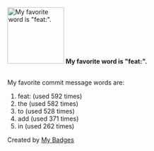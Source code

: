<img src="https://my-badges.github.io/my-badges/favorite-word.png" alt="My favorite word is &quot;feat:&quot;." title="My favorite word is &quot;feat:&quot;." width="128">
<strong>My favorite word is &quot;feat:&quot;.</strong>
<br><br>

My favorite commit message words are:

1. feat: (used 592 times)
2. the (used 582 times)
3. to (used 528 times)
4. add (used 371 times)
5. in (used 262 times)


Created by <a href="https://github.com/my-badges/my-badges">My Badges</a>